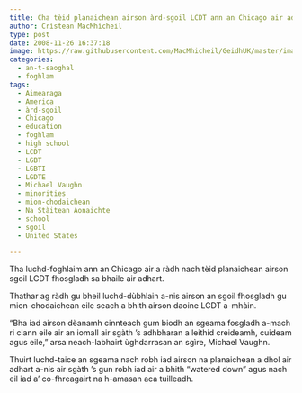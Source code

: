 ```yaml
---
title: Cha tèid planaichean airson àrd-sgoil LCDT ann an Chicago air adhart
author: Crìstean MacMhìcheil
type: post
date: 2008-11-26 16:37:18
image: https://raw.githubusercontent.com/MacMhicheil/GeidhUK/master/images/.jpg
categories:
  - an-t-saoghal
  - foghlam
tags:
  - Aimearaga
  - America
  - àrd-sgoil
  - Chicago
  - education
  - foghlam
  - high school
  - LCDT
  - LGBT
  - LGBTI
  - LGDTE
  - Michael Vaughn
  - minorities
  - mion-chodaichean
  - Na Stàitean Aonaichte
  - school
  - sgoil
  - United States

---
```

Tha luchd-foghlaim ann an Chicago air a ràdh nach tèid planaichean airson sgoil LCDT fhosgladh sa bhaile air adhart.

<!--more-->

Thathar ag ràdh gu bheil luchd-dùbhlain a-nis airson an sgoil fhosgladh gu mion-chodaichean eile seach a bhith airson daoine LCDT a-mhàin.

&#8220;Bha iad airson dèanamh cinnteach gum biodh an sgeama fosgladh a-mach ri clann eile air an iomall air sgàth &#8217;s adhbharan a leithid creideamh, cuideam agus eile,&#8221; arsa neach-labhairt ùghdarrasan an sgìre, Michael Vaughn.

Thuirt luchd-taice an sgeama nach robh iad airson na planaichean a dhol air adhart a-nis air sgàth &#8217;s gun robh iad air a bhith &#8220;watered down&#8221; agus nach eil iad a&#8217; co-fhreagairt na h-amasan aca tuilleadh.
